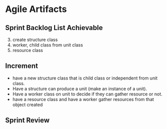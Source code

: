 # Agile Artifacts

## Sprint Backlog List Achievable

3. create structure class 
4. worker, child class from unit class 
5. resource class 

## Increment

- have a new structure class that is child class or independent from unit class. 
- Have a structure can produce a unit (make an instance of a unit). 
- Have a worker class on unit to decide if they can gather resource or not. 
- have a resource class and have a worker gather resources from that object created

## Sprint Review


